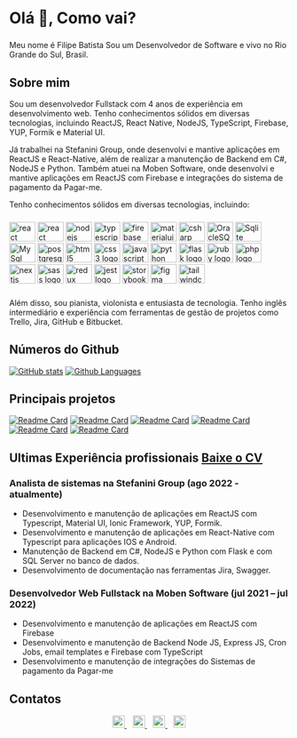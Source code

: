 <h1 align="left">Olá 👋, Como vai?</h1>

###
<p align="left">Meu nome é Filipe Batista Sou um Desenvolvedor de Software e vivo no Rio Grande do Sul, Brasil.</p>

## Sobre mim

Sou um desenvolvedor Fullstack com 4 anos de experiência em desenvolvimento web. 
Tenho conhecimentos sólidos em diversas tecnologias, incluindo ReactJS, React Native, 
NodeJS, TypeScript, Firebase, YUP, Formik e Material UI. 

Já trabalhei na Stefanini Group, onde desenvolvi e mantive aplicações em ReactJS e React-Native, além de realizar a
manutenção de Backend em C#, NodeJS e Python. Também atuei na Moben Software, onde desenvolvi e mantive aplicações 
em ReactJS com Firebase e integrações do sistema de pagamento da Pagar-me. 

Tenho conhecimentos sólidos em diversas tecnologias, incluindo:

###
<div align="left">
  <img src="https://cdn.jsdelivr.net/gh/devicons/devicon/icons/react/react-original.svg" height="35" width="47" alt="react logo" opacity="0.6"  />
  <img src="https://cdn.jsdelivr.net/gh/devicons/devicon/icons/react/react-original.svg" height="35" width="47" alt="react native logo"  />
  <img src="https://cdn.jsdelivr.net/gh/devicons/devicon/icons/nodejs/nodejs-original.svg" height="35" width="47" alt="nodejs logo"  />
  <img src="https://cdn.jsdelivr.net/gh/devicons/devicon/icons/typescript/typescript-original.svg" height="35" width="47" alt="typescript logo"  />
  <img src="https://cdn.jsdelivr.net/gh/devicons/devicon/icons/firebase/firebase-plain.svg" height="35" width="47" alt="firebase logo"  />
  <img src="https://cdn.jsdelivr.net/gh/devicons/devicon/icons/materialui/materialui-plain.svg" height="35" width="47" alt="materialui logo"  />
  <img src="https://cdn.jsdelivr.net/gh/devicons/devicon/icons/csharp/csharp-plain.svg" height="35" width="47" alt="csharp logo"  />
  <img src="https://cdn.jsdelivr.net/gh/devicons/devicon/icons/oracle/oracle-original.svg" height="35" width="47" alt="OracleSQL logo"  />
  <img src="https://cdn.jsdelivr.net/gh/devicons/devicon/icons/sqlite/sqlite-original.svg" height="35" width="47" alt="Sqlite logo"  />
  <img src="https://cdn.jsdelivr.net/gh/devicons/devicon/icons/mysql/mysql-original.svg" height="35" width="47" alt="MySql logo"  />
  <img src="https://cdn.jsdelivr.net/gh/devicons/devicon/icons/postgresql/postgresql-original.svg" height="35" width="47" alt="postgresql logo"  />
  <img src="https://cdn.jsdelivr.net/gh/devicons/devicon/icons/html5/html5-original.svg" height="35" width="47" alt="html5 logo"  />
  <img src="https://cdn.jsdelivr.net/gh/devicons/devicon/icons/css3/css3-original.svg" height="35" width="47" alt="css3 logo"  />
  <img src="https://cdn.jsdelivr.net/gh/devicons/devicon/icons/javascript/javascript-original.svg" height="35" width="47" alt="javascript logo"  />
  <img src="https://cdn.jsdelivr.net/gh/devicons/devicon/icons/python/python-original.svg" height="35" width="47" alt="python logo"  />
  <img src="https://cdn.jsdelivr.net/gh/devicons/devicon/icons/flask/flask-original.svg" height="35" width="47" alt="flask logo"  />
  <img src="https://cdn.jsdelivr.net/gh/devicons/devicon/icons/ruby/ruby-original.svg" height="35" width="47" alt="ruby logo"  />  
  <img src="https://cdn.jsdelivr.net/gh/devicons/devicon/icons/php/php-original.svg" height="35" width="47" alt="php logo"  />
  <img src="https://cdn.jsdelivr.net/gh/devicons/devicon/icons/nextjs/nextjs-original.svg" height="35" width="47" alt="nextjs logo"  />
  <img src="https://cdn.jsdelivr.net/gh/devicons/devicon/icons/sass/sass-original.svg" height="35" width="47" alt="sass logo"  />
  <img src="https://cdn.jsdelivr.net/gh/devicons/devicon/icons/redux/redux-original.svg" height="35" width="47" alt="redux logo"  />
  <img src="https://cdn.jsdelivr.net/gh/devicons/devicon/icons/jest/jest-plain.svg" height="35" width="47" alt="jest logo"  />
  <img src="https://cdn.jsdelivr.net/gh/devicons/devicon/icons/storybook/storybook-original.svg" height="35" width="47" alt="storybook logo"  />
  <img src="https://cdn.jsdelivr.net/gh/devicons/devicon/icons/figma/figma-original.svg" height="35" width="47" alt="figma logo"  />
  <img src="https://cdn.jsdelivr.net/gh/devicons/devicon/icons/tailwindcss/tailwindcss-plain.svg" height="35" width="47" alt="tailwindcss logo"  />
</div>

###

Além disso, sou pianista, violonista e entusiasta de tecnologia. Tenho inglês intermediário e experiência com ferramentas de gestão de projetos como Trello, Jira, GitHub e Bitbucket.

## Números do Github 

[![GitHub stats](https://github-readme-stats.vercel.app/api?username=filipeleonelbatista&show_icons=true&hide_border=true&theme=dark)](https://github.com/anuraghazra/github-readme-stats)
[![Github Languages](https://github-readme-stats.vercel.app/api/top-langs/?username=adamalston&hide=html&hide_border=true&layout=compact&langs_count=8&theme=dark)](https://github.com/anuraghazra/github-readme-stats)


## Principais projetos

[![Readme Card](https://github-readme-stats.vercel.app/api/pin/?username=filipeleonelbatista&repo=if-awards&hide_border=true&theme=dark)](https://github.com/filipeleonelbatista/if-awards)
[![Readme Card](https://github-readme-stats.vercel.app/api/pin/?username=filipeleonelbatista&repo=simple-blog&hide_border=true&theme=dark)](https://github.com/filipeleonelbatista/simple-blog)
[![Readme Card](https://github-readme-stats.vercel.app/api/pin/?username=filipeleonelbatista&repo=youtube-floating&hide_border=true&theme=dark)](https://github.com/filipeleonelbatista/youtube-floating)
[![Readme Card](https://github-readme-stats.vercel.app/api/pin/?username=filipeleonelbatista&repo=bussleep&hide_border=true&theme=dark)](https://github.com/filipeleonelbatista/bussleep)
[![Readme Card](https://github-readme-stats.vercel.app/api/pin/?username=filipeleonelbatista&repo=goodplate-ia&hide_border=true&theme=dark)](https://github.com/filipeleonelbatista/goodplate-ia)
[![Readme Card](https://github-readme-stats.vercel.app/api/pin/?username=filipeleonelbatista&repo=dev-finances&hide_border=true&theme=dark)](https://github.com/filipeleonelbatista/dev-finances)

## Ultimas Experiência profissionais [Baixe o CV](https://filipeleonelbatista.vercel.app/FilipeBatistaCV.pdf)

### Analista de sistemas na Stefanini Group (ago 2022 - atualmente)

- Desenvolvimento e manutenção de aplicações em ReactJS com Typescript, Material UI, Ionic Framework, YUP, Formik.
- Desenvolvimento e manutenção de aplicações em React-Native com Typescript para aplicações IOS e Android.
- Manutenção de Backend em C#, NodeJS e Python com Flask e com SQL Server no banco de dados.
- Desenvolvimento de documentação nas ferramentas Jira, Swagger.

### Desenvolvedor Web Fullstack na Moben Software (jul 2021 – jul 2022)

- Desenvolvimento e manutenção de aplicações em ReactJS com Firebase
- Desenvolvimento e manutenção de Backend Node JS, Express JS, Cron Jobs, email templates e Firebase com TypeScript
- Desenvolvimento e manutenção de integrações do Sistemas de pagamento da Pagar-me

## Contatos

<p align="center">
  <a href="https://filipeleonelbatista.vercel.app/links">
    <img alt="Meu site" width="22px" src="https://github.com/filipeleonelbatista/filipeleonelbatista/blob/master/assets/worldwide.svg" />
  </a>&ensp;
  <a href="https://www.linkedin.com/in/filipeleonelbatista/">
    <img alt="LinkedIn" width="22px" src="https://github.com/filipeleonelbatista/filipeleonelbatista/blob/master/assets/052-linkedin.svg" />
  </a>&ensp;
  <a href="https://instagram.com/filipeleonelbatista">
    <img alt="Instagram" width="22px" src="https://github.com/filipeleonelbatista/filipeleonelbatista/blob/master/assets/044-instagram.svg" />
  </a>&ensp;
  <a href="https://filipeleonelbatista.vercel.app/">
    <img alt="Meu site" width="22px" src="https://github.com/filipeleonelbatista/filipeleonelbatista/blob/master/assets/worldwide.svg" />
  </a>
</p>


